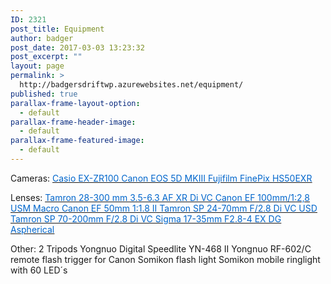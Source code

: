 ```yaml
---
ID: 2321
post_title: Equipment
author: badger
post_date: 2017-03-03 13:23:32
post_excerpt: ""
layout: page
permalink: >
  http://badgersdriftwp.azurewebsites.net/equipment/
published: true
parallax-frame-layout-option:
  - default
parallax-frame-header-image:
  - default
parallax-frame-featured-image:
  - default
---
```

Cameras:
<a href="http://www.casio-europe.com/de/news/2011/45_casio-stellt-eine-digitalkamera-der-naechsten-generation-mit-leistungsstarkem-weitwinkel-und-powerz/" target="_blank"><u><span style="color: #0066cc;"> Casio EX-ZR100 </span></u></a>
<a href="http://www.canon.de/For_Home/Product_Finder/Cameras/Digital_SLR/EOS_5D_Mark_III/index.aspx" target="_blank"><u><span style="color: #0066cc;"> Canon EOS 5D MKIII </span></u></a>
<a href="https://www.fujifilm.eu/de/presse/artikel/schneller-zoomriese-finepix-hs50exr-von-fujifilm" target="_blank"><u><span style="color: #0066cc;"> Fujifilm FinePix HS50EXR </span></u></a>

Lenses:
<a href="http://www.traumflieger.de/objektivtest/open_test/tamron_28_300_35_63_AF_XR_Di_VC_LD/overview.php/" target="_blank"><u><span style="color: #0066cc;"> Tamron 28-300 mm 3.5-6.3 AF XR Di VC </span></u></a>
<a href="http://www.canon.de/For_Home/Product_Finder/Cameras/EF_Lenses/Macro/EF_100mm_f2.8_Macro_USM/" target="_blank"><u><span style="color: #0066cc;"> Canon EF 100mm/1:2,8 USM Macro </span></u></a>
<a href="http://www.canon.de/For_Home/Product_Finder/Cameras/EF_Lenses/Standard_and_Medium_Telephoto/EF_50mm_f1.8_II/" target="_blank"><u><span style="color: #0066cc;"> Canon EF 50mm 1:1.8 II </span></u></a>
<a href="http://www.tamron.eu/de/objektive/sp-24-70mm-f28-di-vc-usd/" target="_blank"><u><span style="color: #0066cc;">Tamron SP 24-70mm F/2.8 Di VC USD </span></u></a>
<a href="http://www.tamron.eu/de/objektive/sp-70-200mm-f28-di-vc-usd/" target="_blank"><u><span style="color: #0066cc;">Tamron SP 70-200mm F/2.8 Di VC </span></u></a>
<a href="http://www.traumflieger.de/objektivtest/open_test/sigma_17_35/overview.php" target="_blank"><u><span style="color: #0066cc;">Sigma 17-35mm F2.8-4 EX DG Aspherical </span></u></a>

Other:
2 Tripods
Yongnuo Digital Speedlite YN-468 II
Yongnuo RF-602/C remote flash trigger for Canon
Somikon flash light
Somikon mobile ringlight with 60 LED´s
